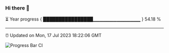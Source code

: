 ### Hi there 👋

⏳ Year progress { ████████████████▁▁▁▁▁▁▁▁▁▁▁▁▁▁ } 54.18 %

---

⏰ Updated on Mon, 17 Jul 2023 18:22:06 GMT

![Progress Bar CI](https://github.com/liununu/liununu/workflows/Progress%20Bar%20CI/badge.svg)
